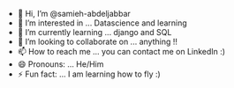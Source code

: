 - 👋 Hi, I’m @samieh-abdeljabbar
- 👀 I’m interested in ... Datascience and learning
- 🌱 I’m currently learning ...  django and SQL
- 💞️ I’m looking to collaborate on ... anything !!  
- 📫 How to reach me ... you can contact me on LinkedIn :)
- 😄 Pronouns: ... He/Him  
- ⚡ Fun fact: ... I am learning how to fly :) 

<!---
samieh-abdeljabbar/samieh-abdeljabbar is a ✨ special ✨ repository because its `README.md` (this file) appears on your GitHub profile.
You can click the Preview link to take a look at your changes.
--->
